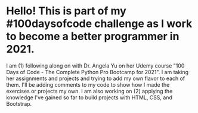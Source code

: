 <h1> Hello! This is part of my #100daysofcode challenge as I work to become a better programmer in 2021. </h1>
<p>
I am (1) following along on with Dr. Angela Yu on her Udemy course "100 Days of Code - The Complete Python Pro Bootcamp for 2021".
I am taking her assignments and projects and trying to add my own flavor to each of them. I'll be adding comments to my code to show how I made the exercises or projects my own.
I am also working on (2) applying the knowledge I've gained so far to build projects with HTML, CSS, and Bootstrap.
</p>
